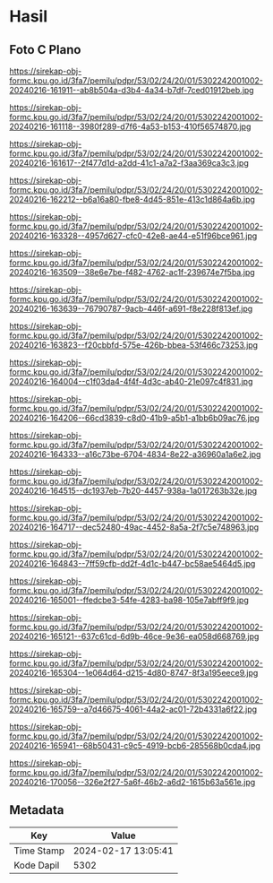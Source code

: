 # Hasil

## Foto C Plano

https://sirekap-obj-formc.kpu.go.id/3fa7/pemilu/pdpr/53/02/24/20/01/5302242001002-20240216-161911--ab8b504a-d3b4-4a34-b7df-7ced01912beb.jpg

https://sirekap-obj-formc.kpu.go.id/3fa7/pemilu/pdpr/53/02/24/20/01/5302242001002-20240216-161118--3980f289-d7f6-4a53-b153-410f56574870.jpg

https://sirekap-obj-formc.kpu.go.id/3fa7/pemilu/pdpr/53/02/24/20/01/5302242001002-20240216-161617--2f477d1d-a2dd-41c1-a7a2-f3aa369ca3c3.jpg

https://sirekap-obj-formc.kpu.go.id/3fa7/pemilu/pdpr/53/02/24/20/01/5302242001002-20240216-162212--b6a16a80-fbe8-4d45-851e-413c1d864a6b.jpg

https://sirekap-obj-formc.kpu.go.id/3fa7/pemilu/pdpr/53/02/24/20/01/5302242001002-20240216-163328--4957d627-cfc0-42e8-ae44-e51f96bce961.jpg

https://sirekap-obj-formc.kpu.go.id/3fa7/pemilu/pdpr/53/02/24/20/01/5302242001002-20240216-163509--38e6e7be-f482-4762-ac1f-239674e7f5ba.jpg

https://sirekap-obj-formc.kpu.go.id/3fa7/pemilu/pdpr/53/02/24/20/01/5302242001002-20240216-163639--76790787-9acb-446f-a691-f8e228f813ef.jpg

https://sirekap-obj-formc.kpu.go.id/3fa7/pemilu/pdpr/53/02/24/20/01/5302242001002-20240216-163823--f20cbbfd-575e-426b-bbea-53f466c73253.jpg

https://sirekap-obj-formc.kpu.go.id/3fa7/pemilu/pdpr/53/02/24/20/01/5302242001002-20240216-164004--c1f03da4-4f4f-4d3c-ab40-21e097c4f831.jpg

https://sirekap-obj-formc.kpu.go.id/3fa7/pemilu/pdpr/53/02/24/20/01/5302242001002-20240216-164206--66cd3839-c8d0-41b9-a5b1-a1bb6b09ac76.jpg

https://sirekap-obj-formc.kpu.go.id/3fa7/pemilu/pdpr/53/02/24/20/01/5302242001002-20240216-164333--a16c73be-6704-4834-8e22-a36960a1a6e2.jpg

https://sirekap-obj-formc.kpu.go.id/3fa7/pemilu/pdpr/53/02/24/20/01/5302242001002-20240216-164515--dc1937eb-7b20-4457-938a-1a017263b32e.jpg

https://sirekap-obj-formc.kpu.go.id/3fa7/pemilu/pdpr/53/02/24/20/01/5302242001002-20240216-164717--dec52480-49ac-4452-8a5a-2f7c5e748963.jpg

https://sirekap-obj-formc.kpu.go.id/3fa7/pemilu/pdpr/53/02/24/20/01/5302242001002-20240216-164843--7ff59cfb-dd2f-4d1c-b447-bc58ae5464d5.jpg

https://sirekap-obj-formc.kpu.go.id/3fa7/pemilu/pdpr/53/02/24/20/01/5302242001002-20240216-165001--ffedcbe3-54fe-4283-ba98-105e7abff9f9.jpg

https://sirekap-obj-formc.kpu.go.id/3fa7/pemilu/pdpr/53/02/24/20/01/5302242001002-20240216-165121--637c61cd-6d9b-46ce-9e36-ea058d668769.jpg

https://sirekap-obj-formc.kpu.go.id/3fa7/pemilu/pdpr/53/02/24/20/01/5302242001002-20240216-165304--1e064d64-d215-4d80-8747-8f3a195eece9.jpg

https://sirekap-obj-formc.kpu.go.id/3fa7/pemilu/pdpr/53/02/24/20/01/5302242001002-20240216-165759--a7d46675-4061-44a2-ac01-72b4331a6f22.jpg

https://sirekap-obj-formc.kpu.go.id/3fa7/pemilu/pdpr/53/02/24/20/01/5302242001002-20240216-165941--68b50431-c9c5-4919-bcb6-285568b0cda4.jpg

https://sirekap-obj-formc.kpu.go.id/3fa7/pemilu/pdpr/53/02/24/20/01/5302242001002-20240216-170056--326e2f27-5a6f-46b2-a6d2-1615b63a561e.jpg


## Metadata

| Key        | Value               |
| ---------- | ------------------- |
| Time Stamp | 2024-02-17 13:05:41 |
| Kode Dapil | 5302                |



